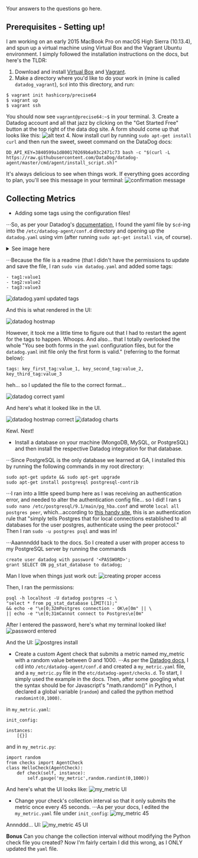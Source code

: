 Your answers to the questions go here.

## Prerequisites - Setting up!

I am working on an early 2015 MacBook Pro on macOS High Sierra (10.13.4), and spun up a virtual machine using Virtual Box and the Vagrant Ubuntu environment. I simply followed the installation instructions on the docs, but here's the TLDR:

1. Download and install [Virtual Box](https://download.virtualbox.org/virtualbox/5.2.10/VirtualBox-5.2.10-122088-OSX.dmg "Download VirtualBox for macOS")  and [Vagrant](https://releases.hashicorp.com/vagrant/2.1.1/vagrant_2.1.1_x86_64.dmg "Download Vagrant for macOS").
2. Make a directory where you'd like to do your work in (mine is called `datadog_vagrant`), `$cd` into this directory, and run:
```
$ vagrant init hashicorp/precise64
$ vagrant up
$ vagrant ssh
```
You should now see `vagrant@precise64:~$` in your terminal.
3. Create a Datadog account and all that jazz by clicking on the "Get Started Free" button at the top right of the data dog site. A form should come up that looks like this:
![alt text](https://s3.amazonaws.com/juliewongbandue-ddhiring/create_account_form.png "Form")
4. Now install curl by running `sudo apt-get install curl` and then run the sweet, sweet command on the DataDog docs:
```
DD_API_KEY=3840599a1d800170269b6a93c2471c73 bash -c "$(curl -L https://raw.githubusercontent.com/DataDog/datadog-agent/master/cmd/agent/install_script.sh)"
```
It's always delicious to see when things work. If everything goes according to plan, you'll see this message in your terminal:
![confirmation message](https://s3.amazonaws.com/juliewongbandue-ddhiring/DDAgent_confirmation.png "Installation Confirmation")

## Collecting Metrics
+ Adding some tags using the configuration files!

⋅⋅⋅So, as per your Datadog's [documentation](https://docs.datadoghq.com/getting_started/tagging/assigning_tags/), I found the yaml file by `$cd`-ing into the `/etc/datadog-agent/conf.d` directory and opening up the `datadog.yaml` using vim (after running `sudo apt-get install vim`, of course).

<details>
<summary>See image here</summary>
<img src=https://s3.amazonaws.com/juliewongbandue-ddhiring/vim_datadog.agent.png </img>
</details>

⋅⋅⋅Because the file is a readme (that I didn't have the permissions to update and save the file, I ran `sudo vim datadog.yaml` and added some tags:

```
- tag1:value1
- tag2:value2
- tag3:value3
```

![datadog.yaml updated tags](https://s3.amazonaws.com/juliewongbandue-ddhiring/vim_datadog.agent_addedtags.png)

And this is what rendered in the UI:

![datadog hostmap](https://s3.amazonaws.com/juliewongbandue-ddhiring/datadog_hostmap_tags.png)

However, it took me a little time to figure out that I had to restart the agent for the tags to happen. Whoops. And also... that I totally overlooked the whole "You see both forms in the `yaml` configuration files, but for the `datadog.yaml` init file only the first form is valid." (referring to the format below):

```
tags: key_first_tag:value_1, key_second_tag:value_2, key_third_tag:value_3
```

heh... so I updated the file to the correct format...

![datadog correct yaml](https://s3.amazonaws.com/juliewongbandue-ddhiring/vim_datadog_addedtags_correct.png)

And here's what it looked like in the UI.

![datadog hostmap correct](https://s3.amazonaws.com/juliewongbandue-ddhiring/datadog_hostmap_tags_correct.png)
![datadog charts](https://s3.amazonaws.com/juliewongbandue-ddhiring/datadog_hostmap_charts.png)

Kewl. Next!

+ Install a database on your machine (MongoDB, MySQL, or PostgreSQL) and then install the respective Datadog integration for that database.

⋅⋅⋅Since PostgreSQL is the only database we learned at GA, I installed this by running the following commands in my root directory:

```
sudo apt-get update && sudo apt-get upgrade
sudo apt-get install postgresql postgresql-contrib
```

⋅⋅⋅I ran into a little speed bump here as I was receiving an authentication error, and needed to alter the authentication config file... so I did! I ran `$ sudo nano /etc/postgresql/9.1/main/pg_hba.conf` and wrote `local all postgres peer`, which...according to [this handy site](https://chartio.com/resources/tutorials/how-to-set-the-default-user-password-in-postgresql/), this is an authentication rule that "simply tells Postgres that for local connections established to all databases for the user postgres, authenticate using the peer protocol." Then I ran `sudo -u postgres psql` and was in!

⋅⋅⋅Aaannnddd back to the docs. So I created a user with proper access to my PostgreSQL server by running the commands
```
create user datadog with password '<PASSWORD>';
grant SELECT ON pg_stat_database to datadog;
```

Man I love when things just work out:
![creating proper access](https://s3.amazonaws.com/juliewongbandue-ddhiring/postgres+create.png)

Then, I ran the permissions:
```
psql -h localhost -U datadog postgres -c \
"select * from pg_stat_database LIMIT(1);"
&& echo -e "\e[0;32mPostgres connection - OK\e[0m" || \
|| echo -e "\e[0;31mCannot connect to Postgres\e[0m"
```

After I entered the password, here's what my terminal looked like!
![password entered](https://s3.amazonaws.com/juliewongbandue-ddhiring/postgres+password.png)

And the UI:
![postgres install](https://s3.amazonaws.com/juliewongbandue-ddhiring/postgres+install.png)

+ Create a custom Agent check that submits a metric named my_metric with a random value between 0 and 1000.
⋅⋅⋅As per the [Datadog docs](https://docs.datadoghq.com/agent/agent_checks/), I `cd`d into `/etc/datadog-agent/conf.d` and created a `my_metric.yaml` file, and a `my_metric.py` file in the `etc/datadog-agent/checks.d`. To start, I simply used the example in the docs. Then, after some googling what the syntax should be for Javascript's "math.random()" in Python, I declared a global variable (`random`) and called the python method `randomint(0,1000)`.

in `my_metric.yaml`:
```
init_config:

instances:
    [{}]
```

and in `my_metric.py`:
```
import random
from checks import AgentCheck
class HelloCheck(AgentCheck):
    def check(self, instance):
        self.gauge('my_metric',random.randint(0,1000))
```

And here's what the UI looks like:
![my_metric UI](https://s3.amazonaws.com/juliewongbandue-ddhiring/my_metric_UI.png)

+ Change your check's collection interval so that it only submits the metric once every 45 seconds.
⋅⋅⋅As per your docs, I edited the `my_metric.yaml` file under `init_config`:
![my_metric 45](https://s3.amazonaws.com/juliewongbandue-ddhiring/my_metric_yaml+45+sec.png)

Annnddd... UI:
![my_metric 45 UI](https://s3.amazonaws.com/juliewongbandue-ddhiring/my_metric_yaml+46+sec_UI.png)

__Bonus__ Can you change the collection interval without modifying the Python check file you created?
Now I'm fairly certain I did this wrong, as I ONLY updated the `yaml` file.
